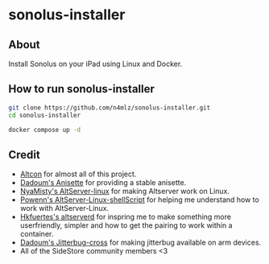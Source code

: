 # sonolus-installer

## About

Install Sonolus on your iPad using Linux and Docker.

## How to run sonolus-installer

```bash
git clone https://github.com/n4mlz/sonolus-installer.git
cd sonolus-installer

docker compose up -d
```

## Credit

- [Altcon](https://github.com/SideStore/Altcon) for almost all of this project.
- [Dadoum's Anisette](https://github.com/Dadoum/Provision) for providing a stable anisette.
- [NyaMisty's AltServer-linux](https://github.com/NyaMisty/AltServer-Linux) for making Altserver work on Linux.
- [Powenn's AltServer-Linux-shellScript](https://github.com/powenn/AltServer-Linux-ShellScript) for helping me understand how to work with AltServer-Linux.
- [Hkfuertes's altserverd](https://github.com/hkfuertes/altserverd) for inspring me to make something more userfriendly, simpler and how to get the pairing to work within a container.
- [Dadoum's Jitterbug-cross](https://github.com/Dadoum/Jitterbug-cross/releases) for making jitterbug available on arm devices.
- All of the SideStore community members <3
